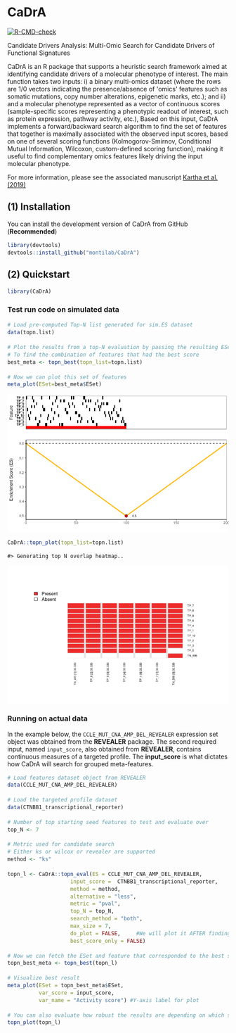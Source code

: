 
<!-- README.md is generated from README.Rmd. Please edit that file -->

# CaDrA

<!-- badges: start -->

[![R-CMD-check](https://github.com/montilab/CaDrA/workflows/R-CMD-check/badge.svg)](https://github.com/montilab/CaDrA/actions)
<!-- badges: end -->

Candidate Drivers Analysis: Multi-Omic Search for Candidate Drivers of
Functional Signatures

CaDrA is an R package that supports a heuristic search framework aimed
at identifying candidate drivers of a molecular phenotype of interest. 
The main function takes two inputs: i) a binary multi-omics dataset (where 
the rows are 1/0 vectors indicating the presence/absence of 'omics' 
features such as somatic mutations, copy number alterations, epigenetic 
marks, etc.); and ii) and a molecular phenotype represented as a vector 
of continuous scores (sample-specific scores representing a phenotypic 
readout of interest, such as protein expression, pathway activity, etc.), 
Based on this input, CaDrA implements a forward/backward search algorithm 
to find the set of features that together is maximally associated with the 
observed input scores, based on one of several scoring functions (Kolmogorov-Smirnov, 
Conditional Mutual Information, Wilcoxon, custom-defined scoring function), 
making it useful to find complementary omics features likely driving the 
input molecular phenotype.

For more information, please see the associated manuscript [Kartha et
al. (2019)](https://www.frontiersin.org/articles/10.3389/fgene.2019.00121/full)

## (1) Installation

You can install the development version of CaDrA from GitHub
(**Recommended**)

``` r
library(devtools)
devtools::install_github("montilab/CaDrA")
```

## (2) Quickstart

``` r
library(CaDrA)
```

### Test run code on simulated data

``` r
# Load pre-computed Top-N list generated for sim.ES dataset
data(topn.list)

# Plot the results from a top-N evaluation by passing the resulting ESet from a specific run
# To find the combination of features that had the best score
best_meta <- topn_best(topn_list=topn.list) 

# Now we can plot this set of features
meta_plot(ESet=best_meta$ESet)
```

<img src="README_files/figure-gfm/unnamed-chunk-3-1.png" style="display: block; margin: auto;" />

``` r
CaDrA::topn_plot(topn_list=topn.list)
```

    #> Generating top N overlap heatmap..

<img src="README_files/figure-gfm/unnamed-chunk-4-1.png" style="display: block; margin: auto;" />

### Running on actual data

In the example below, the `CCLE_MUT_CNA_AMP_DEL_REVEALER` expression set
object was obtained from the **REVEALER** package. The second required input, 
named `input_score`, also obtained from **REVEALER**, contains
continuous measures of a targeted profile. The **input\_score** is what
dictates how CaDrA will search for grouped meta-features.

``` r
# Load features dataset object from REVEALER
data(CCLE_MUT_CNA_AMP_DEL_REVEALER)

# Load the targeted profile dataset
data(CTNBB1_transcriptional_reporter)

# Number of top starting seed features to test and evaluate over  
top_N <- 7

# Metric used for candidate search
# Either ks or wilcox or revealer are supported
method <- "ks"

topn_l <- CaDrA::topn_eval(ES = CCLE_MUT_CNA_AMP_DEL_REVEALER, 
                    input_score =  CTNBB1_transcriptional_reporter,
                    method = method,
                    alternative = "less",
                    metric = "pval",
                    top_N = top_N,
                    search_method = "both",
                    max_size = 7,
                    do_plot = FALSE,     #We will plot it AFTER finding the best hits
                    best_score_only = FALSE)

# Now we can fetch the ESet and feature that corresponded to the best score over the top N search
topn_best_meta <- topn_best(topn_l)

# Visualize best result
meta_plot(ESet = topn_best_meta$ESet,
          var_score = input_score,
          var_name = "Activity score") #Y-axis label for plot

# You can also evaluate how robust the results are depending on which seed feature you started with
topn_plot(topn_l) 
```
